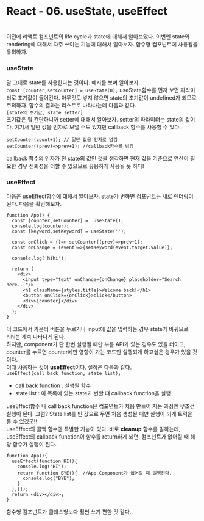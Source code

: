 # React - 06. useState, useEffect

# 

이전에 리액트 컴포넌트의 life cycle과 state에 대해서 알아보았다. 이번엔 state와 rendering에 대해서 자주 쓰이는 기능에 대해서 알아보자. 함수형 컴포넌트에 사용됨을 유의하자.

### useState
말 그대로 state를 사용한다는 것이다. 예시를 보며 알아보자.   
`const [counter,setCounter] = useState(0);`
useState함수를 먼저 보면 파라미터로 초기값이 들어간다. 아무것도 넣지 않으면 state의 초기값이 undefined가 되므로 주의하자. 함수의 결과는 리스트로 나타나는데 다음과 같다.   
`[state의 초기값, state setter]`   
초기값은 뭐 간단하니까 setter에 대해서 알아보자. setter의 파라미터는 state의 값이다. 여기서 일반 값을 인자로 보낼 수도 있지만 callback 함수를 사용할 수 있다.
```
setCounter(count+1); // 일반 값을 인자로 넘김
setCounter((prev)=>prev+1);	//callback함수를 넘김
```
callback 함수의 인자가 현 state의 값인 것을 생각하면 현재 값을 기준으로 연산이 필요한 경우 신뢰성을 더할 수 있으므로 유용하게 사용될 듯 하다!

### useEffect
다음은 useEffect함수에 대해서 알아보자. state가 변하면 컴포넌트는 새로 렌더링이 된다. 다음을 확인해보자.
```
function App() {
  const [counter,setCounter] =  useState();
  console.log(counter);
  const [keyword,setKeyword] = useState('');

  const onClick = ()=> setCounter((prev)=>prev+1);
  const onChange = (event)=>{setKeyword(event.target.value)};
 
  console.log('hihi');

  return (
    <div>
      <input type="text" onChange={onChange} placeholder="Search here..."/>
      <h1 className={styles.title}>Welcome back!</h1>
      <button onClick={onClick}>click</button>
      <div>{counter}</div>
    </div>
  );
}
```
이 코드에서 카운터 버튼을 누르거나 input에 값을 입력하는 경우 state가 바뀌므로 hihi는 계속 나타나게 된다.   
하지만, component가 단 한번 실행될 때만 부를 API가 있는 경우도 있을 터이고, counter를 누르면 counter에만 영향이 가는 코드만 실행되게 하고싶은 경우가 있을 것이다.   
이때 사용하는 것이 **useEffect**이다. 설정은 다음과 같다.   
`useEffect(call back function, state list);`   
* call back function : 실행될 함수
* state list : 이 목록에 있는 state가 변할 떄 callback function을 실행   

useEffect함수 내 call back function은 컴포넌트가 처음 만들어 지는 과정엔 무조건 실행이 된다. 그럼? State list를 빈 값으로 두면 처음 생성될 때만 실행이 되게 트릭을 둘 수 있겠군!!   
useEffect의 콜백 함수엔 특별한 기능이 있다. 바로 **cleanup** 함수를 말하는데, useEffect의 callback function이 함수를 return하게 되면, 컴포넌트가 없어질 때 해당 함수가 실행이 된다.
```
function App(){
  useEffect(function HI(){
    console.log("HI");
    return function BYE(){  //App Component가 없어질 때 실행된다.
      console.log("BYE");
    }
  },[]);
  return <div></div>;
}
```
함수형 컴포넌트가 클래스형보다 훨씬 쓰기 편한 것 같다..
